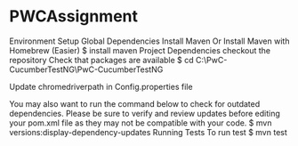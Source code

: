 # PWCAssignment
Environment Setup
Global Dependencies
Install Maven
Or Install Maven with Homebrew (Easier)
$ install maven
Project Dependencies
checkout the repository
Check that packages are available
$ cd C:\PwC-CucumberTestNG\PwC-CucumberTestNG

Update chromedriverpath in Config.properties file



You may also want to run the command below to check for outdated dependencies. Please be sure to verify and review updates before editing your pom.xml file as they may not be compatible with your code.
$ mvn versions:display-dependency-updates
Running Tests
To run  test
    $ mvn test
